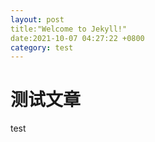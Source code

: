```yaml
---
layout: post
title:"Welcome to Jekyll!"
date:2021-10-07 04:27:22 +0800
category: test
---
```

# 测试文章
test
